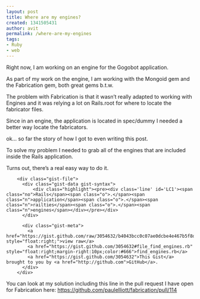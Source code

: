 ```yaml
---
layout: post
title: Where are my engines?
created: 1341505431
author: avit
permalink: /where-are-my-engines
tags:
- Ruby
- web
---
```

<p>Right now, I am working on an engine for the Gogobot application.</p>
<p>As part of my work on the engine, I am working with the Mongoid gem and the Fabrication gem, both great gems b.t.w.</p>
<p>The problem with Fabrication is that it wasn’t really adapted to working with Engines and it was relying a lot on Rails.root for where to locate the fabricator files.</p>
<p>Since in an engine, the application is located in spec/dummy I needed a better way locate the fabricators.</p>
<p>ok… so far the story of how I got to even writing this post.</p>
<p>To solve my problem I needed to grab all of the engines that are included inside the Rails application.</p>
<p>Turns out, there’s a real easy way to do it.</p>
<div id="gist-3054632" class="gist">
    
        <div class="gist-file">
          <div class="gist-data gist-syntax">
              <div class="highlight"><pre><div class='line' id='LC1'><span class="no">Rails</span><span class="o">.</span><span class="n">application</span><span class="o">.</span><span class="n">railties</span><span class="o">.</span><span class="n">engines</span></div></pre></div>
          </div>

          <div class="gist-meta">
            <a href="https://gist.github.com/raw/3054632/b4043bcc0c07ae0dcbe4e467b5f8dc635b8af6fb/find_engines.rb" style="float:right;">view raw</a>
            <a href="https://gist.github.com/3054632#file_find_engines.rb" style="float:right;margin-right:10px;color:#666">find_engines.rb</a>
            <a href="https://gist.github.com/3054632">This Gist</a> brought to you by <a href="http://github.com">GitHub</a>.
          </div>
        </div>
</div>

<p>You can look at my solution including this line in the pull request I have open for Fabrication here: <a href="https://github.com/paulelliott/fabrication/pull/114" target="_blank">https://github.com/paulelliott/fabrication/pull/114</a></p>
